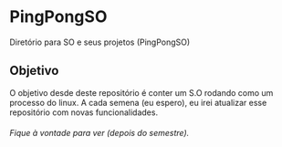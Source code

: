 # PingPongSO
Diretório para SO e seus projetos (PingPongSO)

## Objetivo
O objetivo desde deste repositório é conter um S.O rodando
como um processo do linux. A cada semena (eu espero), eu
irei atualizar esse repositório com novas funcionalidades.

###### Fique à vontade para ver (depois do semestre).
